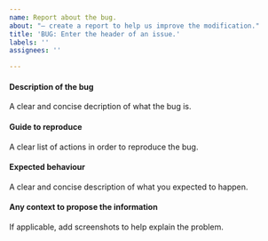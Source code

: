 ```yaml
---
name: Report about the bug.
about: "— create a report to help us improve the modification."
title: 'BUG: Enter the header of an issue.'
labels: ''
assignees: ''

---
```


#### Description of the bug

A clear and concise decription of what the bug is.

#### Guide to reproduce

A clear list of actions in order to reproduce the bug.

#### Expected behaviour

A clear and concise description of what you expected to happen.

#### Any context to propose the information

If applicable, add screenshots to help explain the problem.